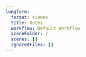 ```yaml
---
longform:
  format: scenes
  title: Notes
  workflow: Default Workflow
  sceneFolder: /
  scenes: []
  ignoredFiles: []
---
```

